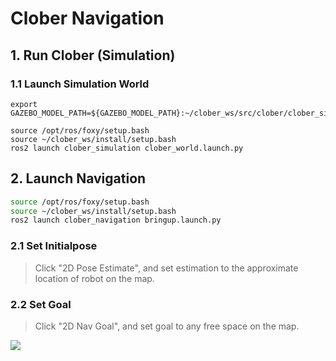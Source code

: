 # Clober Navigation

## 1. Run Clober (Simulation)
### 1.1 Launch Simulation World
```
export GAZEBO_MODEL_PATH=${GAZEBO_MODEL_PATH}:~/clober_ws/src/clober/clober_simulation/models

source /opt/ros/foxy/setup.bash
source ~/clober_ws/install/setup.bash
ros2 launch clober_simulation clober_world.launch.py
```

## 2. Launch Navigation
```bash
source /opt/ros/foxy/setup.bash
source ~/clober_ws/install/setup.bash
ros2 launch clober_navigation bringup.launch.py
```

### 2.1 Set Initialpose

> Click "2D Pose Estimate", and set estimation to the approximate location of robot on the map.

### 2.2 Set Goal

> Click "2D Nav Goal", and set goal to any free space on the map.


<img align="center" src="https://github.com/clobot-git/clober/blob/foxy-devel/images/clober_navigation.gif">
